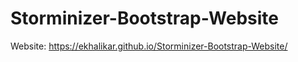# Storminizer-Bootstrap-Website
Website: https://ekhalikar.github.io/Storminizer-Bootstrap-Website/
